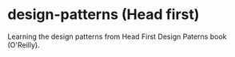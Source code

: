 # design-patterns (Head first)

Learning the design patterns from Head First Design Paterns book (O'Reilly).
